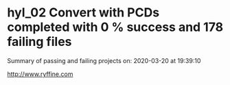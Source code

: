 # hyl_02 Convert with PCDs completed with 0 % success and 178 failing files

Summary of passing and failing projects on: 2020-03-20 at 19:39:10

http://www.ryffine.com
